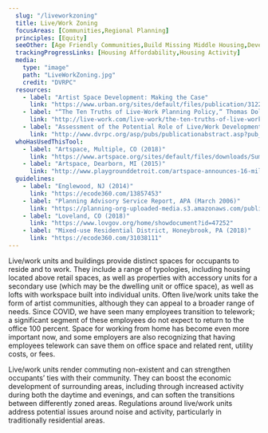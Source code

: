 ```yaml
---
  slug: "/liveworkzoning"
  title: Live/Work Zoning
  focusAreas: [Communities,Regional Planning]
  principles: [Equity]
  seeOther: [Age Friendly Communities,Build Missing Middle Housing,Development Without Displacement,]
  trackingProgressLinks: [Housing Affordability,Housing Activity]
  media: 
    type: "image"
    path: "LiveWorkZoning.jpg"
    credit: "DVRPC"
  resources: 
    - label: "Artist Space Development: Making the Case"
      link: "https://www.urban.org/sites/default/files/publication/31226/1001176-Artist-Space-Development-Making-the-Case.PDF"
    - label: "“The Ten Truths of Live-Work Planning Policy,“ Thomas Dolan Architects"
      link: "http://live-work.com/live-work/the-ten-truths-of-live-work-planning-policy/"
    - label: "Assessment of the Potential Role of Live/Work Development in Centers, DVRPC"
      link: "http://www.dvrpc.org/asp/pubs/publicationabstract.asp?pub_id=04032"  
  whoHasUsedThisTool: 
    - label: "Artspace, Multiple, CO (2018)"
      link: "https://www.artspace.org/sites/default/files/downloads/Summer%202018%20Quarterly_Out%20There_Rural%20Ed.pdf"
    - label: "Artspace, Dearborn, MI (2015)"
      link: "http://www.playgrounddetroit.com/artspace-announces-16-million-dollar-livework-campus-in-dearborn-to-create-an-anchor-for-creative-economy/"
  guidelines: 
    - label: "Englewood, NJ (2014)"
      link: "https://ecode360.com/13857453"
    - label: "Planning Advisory Service Report, APA (March 2006)"
      link: "https://planning-org-uploaded-media.s3.amazonaws.com/publication/download_pdf/PAS-Report-556.pdf"
    - label: "Loveland, CO (2018)"
      link: "https://www.lovgov.org/home/showdocument?id=47252"
    - label: "Mixed-use Residential District, Honeybrook, PA (2018)"
      link: "https://ecode360.com/31038111"
---
```


Live/work units and buildings provide distinct spaces for occupants to reside and to work. They include a range of typologies, including housing located above retail spaces, as well as properties with accessory units for a secondary use (which may be the dwelling unit or office space), as well as lofts with workspace built into individual units. Often live/work units take the form of artist communities, although they can appeal to a broader range of needs. Since COVID, we have seen many employees transition to telework; a significant segment of these employees do not expect to return to the office 100 percent. Space for working from home has become even more important now, and some employers are also recognizing that having employees telework can save them on office space and related rent, utility costs, or fees.

Live/work units render commuting non-existent and can strengthen occupants’ ties with their community. They can boost the economic development of surrounding areas, including through increased activity during both the daytime and evenings, and can soften the transitions between differently zoned areas. Regulations around live/work units address potential issues around noise and activity, particularly in traditionally residential areas.
